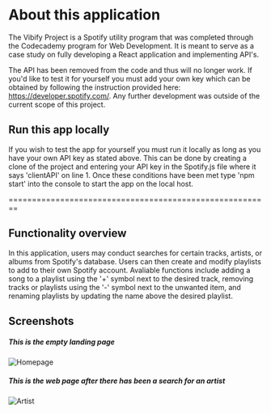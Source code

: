 # About this application 

The Vibify Project is a Spotify utility program that was completed through the Codecademy program for Web Development. It is meant to serve as a case study on fully developing a React application and implementing API's.

The API has been removed from the code and thus will no longer work. If you'd like to test it for yourself you must add your own key which can be obtained by following the instruction provided here: https://developer.spotify.com/. Any further development was outside of the current scope of this project.

## Run this app locally
If you wish to test the app for yourself you must run it locally as long as you have your own API key as stated above. This can be done by creating a clone of the project and entering your API key in the Spotify.js file where it says 'clientAPI' on line 1. Once these conditions have been met type 'npm start' into the console to start the app on the local host.

========================================================

## Functionality overview
In this application, users may conduct searches for certain tracks, artists, or albums from Spotify's database. Users can then create and modify playlists to add to their own Spotify account. Avaliable functions include adding a song to a playlist using the '+' symbol next to the desired track, removing tracks or playlists using the '-' symbol next to the unwanted item, and renaming playlists by updating the name above the desired playlist.

## Screenshots
##### This is the empty landing page
![Homepage](https://user-images.githubusercontent.com/21344280/156898622-5264e6e6-65fb-409e-86c2-d05e710db5c4.JPG)


##### This is the web page after there has been a search for an artist
![Artist](https://user-images.githubusercontent.com/21344280/156898639-739f6e6f-2952-46e2-aa8d-cd0ad0d47ff5.jpg)
